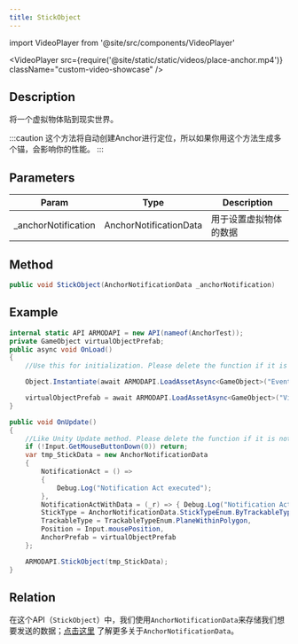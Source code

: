 ```yaml
---
title: StickObject
---
```


import VideoPlayer from '@site/src/components/VideoPlayer'

<VideoPlayer src={require('@site/static/static/videos/place-anchor.mp4')} className="custom-video-showcase" />

## Description

将一个虚拟物体贴到现实世界。

:::caution
这个方法将自动创建Anchor进行定位，所以如果你用这个方法生成多个锚，会影响你的性能。
:::

## Parameters

| Param                | Type                   | Description            |
| -------------------- | ---------------------- | ---------------------- |
| \_anchorNotification | AnchorNotificationData | 用于设置虚拟物体的数据 |

## Method

```cs
public void StickObject(AnchorNotificationData _anchorNotification)
```

## Example

```cs
internal static API ARMODAPI = new API(nameof(AnchorTest));
private GameObject virtualObjectPrefab;
public async void OnLoad()
{
    //Use this for initialization. Please delete the function if it is not used

    Object.Instantiate(await ARMODAPI.LoadAssetAsync<GameObject>("EventSystem"));

    virtualObjectPrefab = await ARMODAPI.LoadAssetAsync<GameObject>("VirtualObject");
}

public void OnUpdate()
{
    //Like Unity Update method. Please delete the function if it is not used
    if (!Input.GetMouseButtonDown(0)) return;
    var tmp_StickData = new AnchorNotificationData
    {
        NotificationAct = () =>
        {
            Debug.Log("Notification Act executed");
        },
        NotificationActWithData = (_r) => { Debug.Log("Notification Act"); },
        StickType = AnchorNotificationData.StickTypeEnum.ByTrackableType,
        TrackableType = TrackableTypeEnum.PlaneWithinPolygon,
        Position = Input.mousePosition,
        AnchorPrefab = virtualObjectPrefab
    };

    ARMODAPI.StickObject(tmp_StickData);
}
```


## Relation

在这个API（`StickObject`）中，我们使用`AnchorNotificationData`来存储我们想要发送的数据；[点击这里](../notification-data/AnchorNotificationData) 了解更多关于`AnchorNotificationData`。

